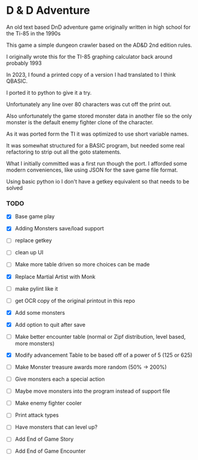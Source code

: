 # D & D Adventure
An old text based DnD adventure game originally written in high school for the Ti-85 in the 1990s

This game a simple dungeon crawler based on the AD&D 2nd edition rules.

I originally wrote this for the TI-85 graphing calculator back around probably 1993

In 2023, I found a printed copy of a version I had translated to I think QBASIC.

I ported it to python to give it a try.

Unfortunately any line over 80 characters was cut off the print out.

Also unfortunately the game stored monster data in another file so the only
monster is the default enemy fighter clone of the character.

As it was ported form the TI it was optimized to use short variable names.

It was somewhat structured for a BASIC program, but needed some real refactoring
to strip out all the goto statements.

What I initially committed was a first run though the port. I afforded some
modern conveniences, like using JSON for the save game file format.

Using basic python io I don't have a getkey equivalent so that needs to be solved

### TODO
- [x] Base game play
- [x] Adding Monsters save/load support
- [ ] replace getkey
- [ ] clean up UI
- [ ] Make more table driven so more choices can be made
- [x] Replace Martial Artist with Monk
- [ ] make pylint like it
- [ ] get OCR copy of the original printout in this repo
- [x] Add some monsters
- [x] Add option to quit after save
- [ ] Make better encounter table (normal or Zipf distribution, level based, more monsters)
- [x] Modify advancement Table to be based off of a power of 5 (125 or 625)
- [ ] Make Monster treasure awards more random (50% -> 200%)
- [ ] Give monsters each a special action
- [ ] Maybe move monsters into the program instead of support file
- [ ] Make enemy fighter cooler
- [ ] Print attack types
- [ ] Have monsters that can level up?
- [ ] Add End of Game Story
- [ ] Add End of Game Encounter




